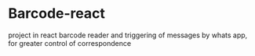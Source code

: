 # Barcode-react
project in react barcode reader and triggering of messages by whats app, for greater control of correspondence

